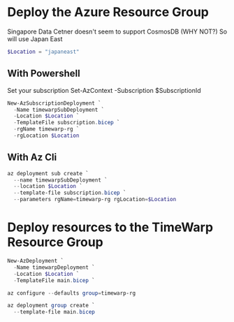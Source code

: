 # Deploy the Azure Resource Group 

Singapore Data Cetner doesn't seem to support CosmosDB (WHY NOT?) So will use Japan East

```Powershell
$Location = "japaneast"
```

## With Powershell

Set your subscription
Set-AzContext -Subscription $SubscriptionId

```Powershell
New-AzSubscriptionDeployment `
  -Name timewarpSubDeployment `
  -Location $Location `
  -TemplateFile subscription.bicep `
  -rgName timewarp-rg `
  -rgLocation $Location
```

## With Az Cli

```Powershell
az deployment sub create `
  --name timewarpSubDeployment `
  --location $Location `
  --template-file subscription.bicep `
  --parameters rgName=timewarp-rg rgLocation=$Location
```

# Deploy resources to the TimeWarp Resource Group

```Powershell
New-AzDeployment `
  -Name timewarpDeployment `
  -Location $Location `
  -TemplateFile main.bicep `
```

```Powershell
az configure --defaults group=timewarp-rg

az deployment group create `
  --template-file main.bicep
```
